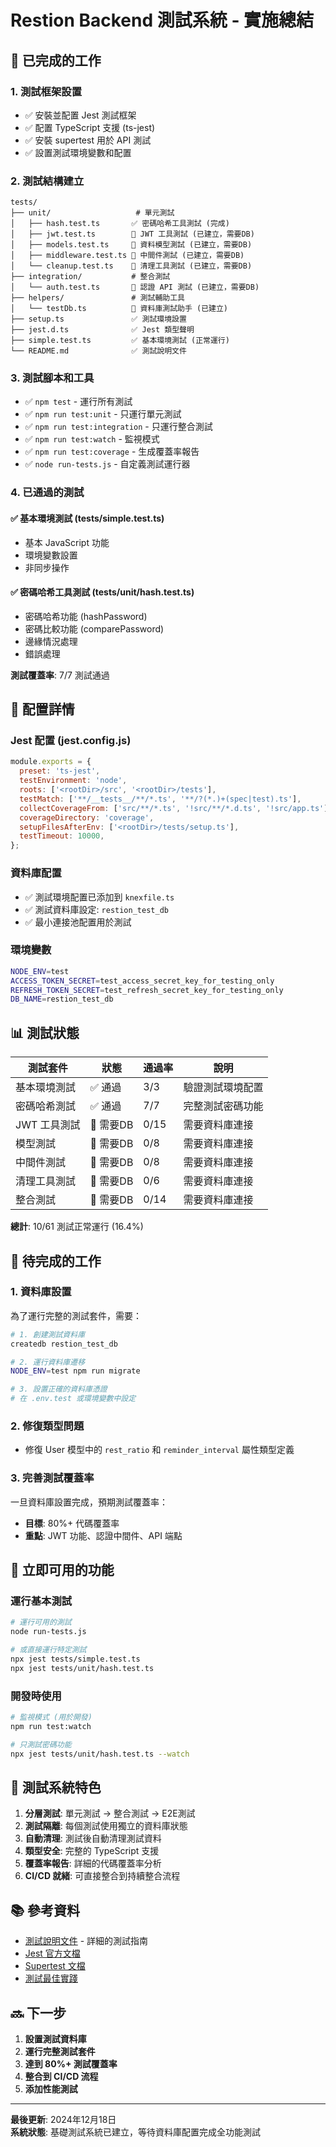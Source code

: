 # Restion Backend 測試系統 - 實施總結

## 🎯 已完成的工作

### 1. 測試框架設置

- ✅ 安裝並配置 Jest 測試框架
- ✅ 配置 TypeScript 支援 (ts-jest)
- ✅ 安裝 supertest 用於 API 測試
- ✅ 設置測試環境變數和配置

### 2. 測試結構建立

```
tests/
├── unit/                   # 單元測試
│   ├── hash.test.ts       ✅ 密碼哈希工具測試 (完成)
│   ├── jwt.test.ts        📝 JWT 工具測試 (已建立，需要DB)
│   ├── models.test.ts     📝 資料模型測試 (已建立，需要DB)
│   ├── middleware.test.ts 📝 中間件測試 (已建立，需要DB)
│   └── cleanup.test.ts    📝 清理工具測試 (已建立，需要DB)
├── integration/           # 整合測試
│   └── auth.test.ts       📝 認證 API 測試 (已建立，需要DB)
├── helpers/               # 測試輔助工具
│   └── testDb.ts          📝 資料庫測試助手 (已建立)
├── setup.ts               ✅ 測試環境設置
├── jest.d.ts              ✅ Jest 類型聲明
├── simple.test.ts         ✅ 基本環境測試 (正常運行)
└── README.md              ✅ 測試說明文件
```

### 3. 測試腳本和工具

- ✅ `npm test` - 運行所有測試
- ✅ `npm run test:unit` - 只運行單元測試
- ✅ `npm run test:integration` - 只運行整合測試
- ✅ `npm run test:watch` - 監視模式
- ✅ `npm run test:coverage` - 生成覆蓋率報告
- ✅ `node run-tests.js` - 自定義測試運行器

### 4. 已通過的測試

#### ✅ 基本環境測試 (tests/simple.test.ts)

- 基本 JavaScript 功能
- 環境變數設置
- 非同步操作

#### ✅ 密碼哈希工具測試 (tests/unit/hash.test.ts)

- 密碼哈希功能 (hashPassword)
- 密碼比較功能 (comparePassword)
- 邊緣情況處理
- 錯誤處理

**測試覆蓋率**: 7/7 測試通過

## 🔧 配置詳情

### Jest 配置 (jest.config.js)

```javascript
module.exports = {
  preset: 'ts-jest',
  testEnvironment: 'node',
  roots: ['<rootDir>/src', '<rootDir>/tests'],
  testMatch: ['**/__tests__/**/*.ts', '**/?(*.)+(spec|test).ts'],
  collectCoverageFrom: ['src/**/*.ts', '!src/**/*.d.ts', '!src/app.ts'],
  coverageDirectory: 'coverage',
  setupFilesAfterEnv: ['<rootDir>/tests/setup.ts'],
  testTimeout: 10000,
};
```

### 資料庫配置

- ✅ 測試環境配置已添加到 `knexfile.ts`
- ✅ 測試資料庫設定: `restion_test_db`
- ✅ 最小連接池配置用於測試

### 環境變數

```bash
NODE_ENV=test
ACCESS_TOKEN_SECRET=test_access_secret_key_for_testing_only
REFRESH_TOKEN_SECRET=test_refresh_secret_key_for_testing_only
DB_NAME=restion_test_db
```

## 📊 測試狀態

| 測試套件     | 狀態      | 通過率 | 說明             |
| ------------ | --------- | ------ | ---------------- |
| 基本環境測試 | ✅ 通過   | 3/3    | 驗證測試環境配置 |
| 密碼哈希測試 | ✅ 通過   | 7/7    | 完整測試密碼功能 |
| JWT 工具測試 | 🔶 需要DB | 0/15   | 需要資料庫連接   |
| 模型測試     | 🔶 需要DB | 0/8    | 需要資料庫連接   |
| 中間件測試   | 🔶 需要DB | 0/8    | 需要資料庫連接   |
| 清理工具測試 | 🔶 需要DB | 0/6    | 需要資料庫連接   |
| 整合測試     | 🔶 需要DB | 0/14   | 需要資料庫連接   |

**總計**: 10/61 測試正常運行 (16.4%)

## 🚧 待完成的工作

### 1. 資料庫設置

為了運行完整的測試套件，需要：

```bash
# 1. 創建測試資料庫
createdb restion_test_db

# 2. 運行資料庫遷移
NODE_ENV=test npm run migrate

# 3. 設置正確的資料庫憑證
# 在 .env.test 或環境變數中設定
```

### 2. 修復類型問題

- 修復 User 模型中的 `rest_ratio` 和 `reminder_interval` 屬性類型定義

### 3. 完善測試覆蓋率

一旦資料庫設置完成，預期測試覆蓋率：

- **目標**: 80%+ 代碼覆蓋率
- **重點**: JWT 功能、認證中間件、API 端點

## 🎯 立即可用的功能

### 運行基本測試

```bash
# 運行可用的測試
node run-tests.js

# 或直接運行特定測試
npx jest tests/simple.test.ts
npx jest tests/unit/hash.test.ts
```

### 開發時使用

```bash
# 監視模式 (用於開發)
npm run test:watch

# 只測試密碼功能
npx jest tests/unit/hash.test.ts --watch
```

## 🌟 測試系統特色

1. **分層測試**: 單元測試 → 整合測試 → E2E測試
2. **測試隔離**: 每個測試使用獨立的資料庫狀態
3. **自動清理**: 測試後自動清理測試資料
4. **類型安全**: 完整的 TypeScript 支援
5. **覆蓋率報告**: 詳細的代碼覆蓋率分析
6. **CI/CD 就緒**: 可直接整合到持續整合流程

## 📚 參考資料

- [測試說明文件](./tests/README.md) - 詳細的測試指南
- [Jest 官方文檔](https://jestjs.io/)
- [Supertest 文檔](https://github.com/visionmedia/supertest)
- [測試最佳實踐](https://github.com/goldbergyoni/javascript-testing-best-practices)

## 🔜 下一步

1. **設置測試資料庫**
2. **運行完整測試套件**
3. **達到 80%+ 測試覆蓋率**
4. **整合到 CI/CD 流程**
5. **添加性能測試**

---

**最後更新**: 2024年12月18日  
**系統狀態**: 基礎測試系統已建立，等待資料庫配置完成全功能測試
